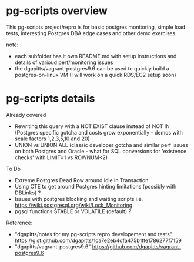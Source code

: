 # pg-scripts overview

This pg-scripts project/repro is for basic postgres  monitoring, simple load tests, interesting Postgres DBA edge cases and other demo exercises.

note:
* each subfolder has it own README.md with setup instructions and details of varioud perf/monitoring issues
* the dgapitts/vagrant-postgres9.6 can be used to quickly build a postgres-on-linux VM (I will work on a quick RDS/EC2 setup soon)

# pg-scripts details 

Already covered
* Rewriting this query with a NOT EXIST clause instead of NOT IN (Postgres specific gotcha and costs grow exponentially - demos with scale factors 1,2,3,5,10 and 20)
* UNION vs UNION ALL (classic developer gotcha and similar perf issues on both Postgres and Oracle - what for SQL conversions for 'existence checks' with LIMIT=1 vs ROWNUM<2)

To Do
* Extreme Postgres Dead Row around Idle in Transaction
* Using CTE to get around Postgres hinting limitations (possibly with DBLinks) ?
* Issues with postgres blocking and waiting scripts i.e. https://wiki.postgresql.org/wiki/Lock_Monitoring
* pgsql functions STABLE or VOLATILE (default) ?

Reference:
* "dgapitts/notes for my pg-scripts repro developement and tests" https://gist.github.com/dgapitts/1ca7e2eb4dfa475b1ffe1786277f7159
* "dgapitts/vagrant-postgres9.6"  https://github.com/dgapitts/vagrant-postgres9.6
